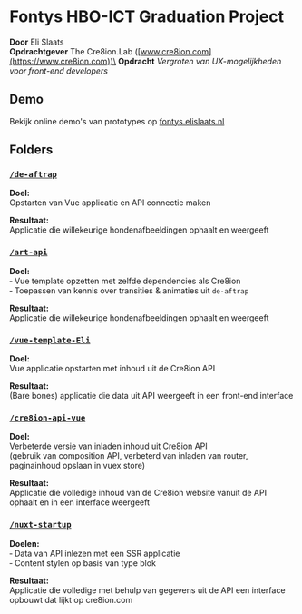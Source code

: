 # Fontys HBO-ICT Graduation Project

**Door** Eli Slaats\
**Opdrachtgever** The Cre8ion.Lab ([www.cre8ion.com](https://www.cre8ion.com))\
**Opdracht** _Vergroten van UX-mogelijkheden voor front-end developers_

## Demo
Bekijk online demo's van prototypes op [fontys.elislaats.nl](https://fontys.elislaats.nl/)

## Folders

### [`/de-aftrap`](/de-aftrap)

**Doel:** \
Opstarten van Vue applicatie en API connectie maken

**Resultaat:** \
Applicatie die willekeurige hondenafbeeldingen ophaalt en weergeeft

### [`/art-api`](/art-api)

**Doel:** \
‐ Vue template opzetten met zelfde dependencies als Cre8ion\
‐ Toepassen van kennis over transities & animaties uit `de-aftrap`

**Resultaat:** \
Applicatie die willekeurige hondenafbeeldingen ophaalt en weergeeft



### [`/vue-template-Eli`](/vue-template-Eli)

**Doel:** \
Vue applicatie opstarten met inhoud uit de Cre8ion API

**Resultaat:** \
(Bare bones) applicatie die data uit API weergeeft in een front-end interface

### [`/cre8ion-api-vue`](/cre8ion-api-vue)

**Doel:** \
Verbeterde versie van inladen inhoud uit Cre8ion API\
(gebruik van composition API, verbeterd van inladen van router, paginainhoud opslaan in vuex store)

**Resultaat:** \
Applicatie die volledige inhoud van de Cre8ion website vanuit de API ophaalt en in een interface weergeeft

### [`/nuxt-startup`](/graduation/nuxt-startup)

**Doelen:** \
‐ Data van API inlezen met een SSR applicatie \
‐ Content stylen op basis van type blok

**Resultaat:** \
Applicatie die volledige met behulp van gegevens uit de API een interface opbouwt dat lijkt op cre8ion.com
